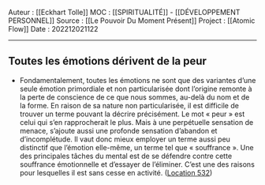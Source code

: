 Auteur : [[Eckhart Tolle]]
MOC : [[SPIRITUALITÉ]] - [[DÉVELOPPEMENT PERSONNEL]]
Source : [[Le Pouvoir Du Moment Présent]]
Project : [[Atomic Flow]]
Date : 202212021122
***

## Toutes les émotions dérivent de la peur
- Fondamentalement, toutes les émotions ne sont que des variantes d’une seule émotion primordiale et non particularisée dont l’origine remonte à la perte de conscience de ce que nous sommes, au-delà du nom et de la forme. En raison de sa nature non particularisée, il est difficile de trouver un terme pouvant la décrire précisément. Le mot « peur » est celui qui s’en rapprocherait le plus. Mais à une perpétuelle sensation de menace, s’ajoute aussi une profonde sensation d’abandon et d’incomplétude. Il vaut donc mieux employer un terme aussi peu distinctif que l’émotion elle-même, un terme tel que « souffrance ». Une des principales tâches du mental est de se défendre contre cette souffrance émotionnelle et d’essayer de l’éliminer. C’est une des raisons pour lesquelles il est sans cesse en activité. ([Location 532](https://readwise.io/to_kindle?action=open&asin=B00UETMHG2&location=532))